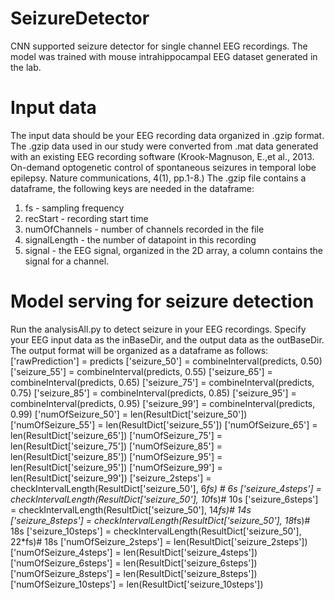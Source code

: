 # SeizureDetector
CNN supported seizure detector for single channel EEG recordings. The model was trained with mouse intrahippocampal EEG dataset generated in the lab.


# Input data
The input data should be your EEG recording data organized in .gzip format.
The .gzip data used in our study were converted from .mat data generated with an existing EEG recording software (Krook-Magnuson, E.,et al., 2013. On-demand optogenetic control of spontaneous seizures in temporal lobe epilepsy. Nature communications, 4(1), pp.1-8.)
The .gzip file contains a dataframe, the following keys are needed in the dataframe:
1. fs - sampling frequency
2. recStart - recording start time
3. numOfChannels - number of channels recorded in the file
4. signalLength - the number of datapoint in this recording
5. signal - the EEG signal, organized in the 2D array, a column contains the signal for a channel.

# Model serving for seizure detection
Run the analysisAll.py to detect seizure in your EEG recordings. 
Specify your EEG input data as the inBaseDir, and the output data as the outBaseDir.
The output format will be organized as a dataframe as follows:
['rawPrediction'] = predicts
['seizure_50'] = combineInterval(predicts, 0.50)
['seizure_55'] = combineInterval(predicts, 0.55)
['seizure_65'] = combineInterval(predicts, 0.65)
['seizure_75'] = combineInterval(predicts, 0.75)
['seizure_85'] = combineInterval(predicts, 0.85)
['seizure_95'] = combineInterval(predicts, 0.95)
['seizure_99'] = combineInterval(predicts, 0.99)
['numOfSeizure_50'] = len(ResultDict['seizure_50'])
['numOfSeizure_55'] = len(ResultDict['seizure_55'])
['numOfSeizure_65'] = len(ResultDict['seizure_65'])
['numOfSeizure_75'] = len(ResultDict['seizure_75'])
['numOfSeizure_85'] = len(ResultDict['seizure_85'])
['numOfSeizure_95'] = len(ResultDict['seizure_95'])
['numOfSeizure_99'] = len(ResultDict['seizure_99'])
['seizure_2steps'] = checkIntervalLength(ResultDict['seizure_50'], 6*fs) # 6s
['seizure_4steps'] = checkIntervalLength(ResultDict['seizure_50'], 10*fs)# 10s
['seizure_6steps'] = checkIntervalLength(ResultDict['seizure_50'], 14*fs)# 14s
['seizure_8steps'] = checkIntervalLength(ResultDict['seizure_50'], 18*fs)# 18s
['seizure_10steps'] = checkIntervalLength(ResultDict['seizure_50'], 22*fs)# 18s
['numOfSeizure_2steps'] = len(ResultDict['seizure_2steps'])
['numOfSeizure_4steps'] = len(ResultDict['seizure_4steps'])
['numOfSeizure_6steps'] = len(ResultDict['seizure_6steps'])
['numOfSeizure_8steps'] = len(ResultDict['seizure_8steps'])
['numOfSeizure_10steps'] = len(ResultDict['seizure_10steps'])

